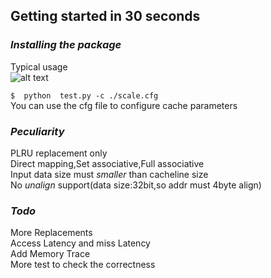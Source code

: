 
## Getting started in 30 seconds

### *Installing the package*

Typical usage  
![alt text](./image/image.png)

```$  python  test.py -c ./scale.cfg```  
You can use the cfg file to configure cache parameters

### *Peculiarity*
PLRU replacement only   
Direct mapping,Set associative,Full associative  
Input data size must *smaller* than cacheline size  
No *unalign* support(data size:32bit,so addr must 4byte align)

### *Todo*
More Replacements  
Access Latency and miss Latency  
Add Memory Trace  
More test to check the correctness  

